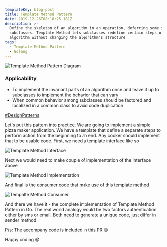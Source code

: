 ```yaml
---
templateKey: blog-post
title: Template Method Pattern
date: 2019-12-26T08:18:25.181Z
description: >-
  Define the skeleton of an algorithm in an operation, deferring some steps to
  subclasses. Template Method lets subclasses redefine certain steps of an
  algorithm without changing the algorithm's structure
tags:
  - Template Method Pattern
  - Golang
---
```

![Template Method Pattern Diagram](/img/templatemethodpatterndiagram.png "Template Method Pattern Diagram")

### Applicability

* To implement the invariant parts of an algorithm once and leave it up to subclasses to implement the behavior that can vary
* When common behavior among subclasses should be factored and localized in a common class to avoid code duplication

[\#DesignPatterns](https://en.wikipedia.org/wiki/Design_Patterns)

Let's put this pattern into practice. We are going to implement a simple pizza maker application. We have a template that define a separate steps to perform action from the beginning to an end. Any cooker should implement that to be usable code. First, we need a template interface like so

![Template Method Interface](/img/templatemethodinterface.png "Template Method Interface")

Next we would need to make couple of implementation of the interface above

![Template Method Implementation](/img/templatemethodimplementation.png "Template Method Implementation")

And final is the consumer code that make use of this template method

![Tempalte Method Consumer](/img/templatemethodconsumer.png "Tempalte Method Consumer")

And there we have it - the complete implementation of Template Method Pattern in Go. The real world analogy would be two factors authentication either by sms or email. Both need to generate a unique code, just differ in sender method

P/s: The accompany code is included in[](https://github.com/willnguyen1312/go-design-patterns/pull/1/files)[](https://github.com/willnguyen1312/go-design-patterns/pull/3/files)[](https://github.com/willnguyen1312/go-design-patterns/pull/3/files)[](https://github.com/willnguyen1312/go-design-patterns/pull/6)[](https://github.com/willnguyen1312/go-design-patterns/pull/7)[](https://github.com/willnguyen1312/go-design-patterns/pull/8)[](https://github.com/willnguyen1312/go-design-patterns/pull/9)[](https://github.com/willnguyen1312/go-design-patterns/pull/11)[](https://github.com/willnguyen1312/go-design-patterns/pull/13)[](https://github.com/willnguyen1312/go-design-patterns/pull/14)[](https://github.com/willnguyen1312/go-design-patterns/pull/15)[](https://github.com/willnguyen1312/go-design-patterns/pull/16)[](https://github.com/willnguyen1312/go-design-patterns/pull/17)[](https://github.com/willnguyen1312/go-design-patterns/pull/18)[](https://github.com/willnguyen1312/go-design-patterns/pull/19)[](https://github.com/willnguyen1312/go-design-patterns/pull/20) [this PR](https://github.com/willnguyen1312/go-design-patterns/pull/21) 😊

Happy coding 😎
